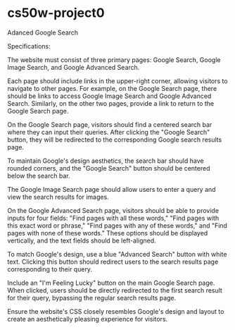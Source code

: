 # cs50w-project0
Adanced Google Search

Specifications:

 The website must consist of three primary pages: Google Search, Google Image Search, and Google Advanced Search.

 Each page should include links in the upper-right corner, allowing visitors to navigate to other pages. For example, on the Google Search page, there should be links to access Google Image Search and Google Advanced Search. Similarly, on the other two pages, provide a link to return to the Google Search page.

 On the Google Search page, visitors should find a centered search bar where they can input their queries. After clicking the "Google Search" button, they will be redirected to the corresponding Google search results page.

 To maintain Google's design aesthetics, the search bar should have rounded corners, and the "Google Search" button should be centered below the search bar.

 The Google Image Search page should allow users to enter a query and view the search results for images.

 On the Google Advanced Search page, visitors should be able to provide inputs for four fields: "Find pages with all these words," "Find pages with this exact word or phrase," "Find pages with any of these words," and "Find pages with none of these words." These options should be displayed vertically, and the text fields should be left-aligned.

 To match Google's design, use a blue "Advanced Search" button with white text. Clicking this button should redirect users to the search results page corresponding to their query.

 Include an "I'm Feeling Lucky" button on the main Google Search page. When clicked, users should be directly redirected to the first search result for their query, bypassing the regular search results page.

 Ensure the website's CSS closely resembles Google's design and layout to create an aesthetically pleasing experience for visitors.
